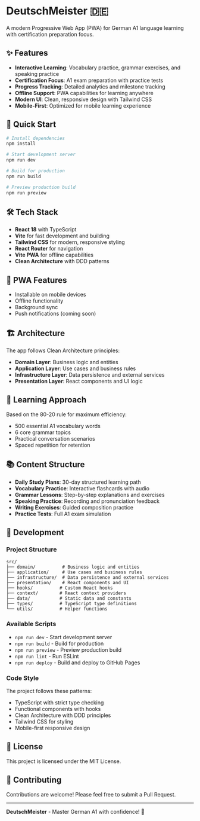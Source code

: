 # DeutschMeister 🇩🇪

A modern Progressive Web App (PWA) for German A1 language learning with certification preparation focus.

## ✨ Features

- **Interactive Learning**: Vocabulary practice, grammar exercises, and speaking practice
- **Certification Focus**: A1 exam preparation with practice tests
- **Progress Tracking**: Detailed analytics and milestone tracking
- **Offline Support**: PWA capabilities for learning anywhere
- **Modern UI**: Clean, responsive design with Tailwind CSS
- **Mobile-First**: Optimized for mobile learning experience

## 🚀 Quick Start

```bash
# Install dependencies
npm install

# Start development server
npm run dev

# Build for production
npm run build

# Preview production build
npm run preview
```

## 🛠️ Tech Stack

- **React 18** with TypeScript
- **Vite** for fast development and building
- **Tailwind CSS** for modern, responsive styling
- **React Router** for navigation
- **Vite PWA** for offline capabilities
- **Clean Architecture** with DDD patterns

## 📱 PWA Features

- Installable on mobile devices
- Offline functionality
- Background sync
- Push notifications (coming soon)

## 🏗️ Architecture

The app follows Clean Architecture principles:

- **Domain Layer**: Business logic and entities
- **Application Layer**: Use cases and business rules
- **Infrastructure Layer**: Data persistence and external services
- **Presentation Layer**: React components and UI logic

## 🎯 Learning Approach

Based on the 80-20 rule for maximum efficiency:
- 500 essential A1 vocabulary words
- 6 core grammar topics
- Practical conversation scenarios
- Spaced repetition for retention

## 📚 Content Structure

- **Daily Study Plans**: 30-day structured learning path
- **Vocabulary Practice**: Interactive flashcards with audio
- **Grammar Lessons**: Step-by-step explanations and exercises
- **Speaking Practice**: Recording and pronunciation feedback
- **Writing Exercises**: Guided composition practice
- **Practice Tests**: Full A1 exam simulation

## 🔧 Development

### Project Structure
```
src/
├── domain/          # Business logic and entities
├── application/     # Use cases and business rules
├── infrastructure/  # Data persistence and external services
├── presentation/    # React components and UI
├── hooks/          # Custom React hooks
├── context/        # React context providers
├── data/           # Static data and constants
├── types/          # TypeScript type definitions
└── utils/          # Helper functions
```

### Available Scripts

- `npm run dev` - Start development server
- `npm run build` - Build for production
- `npm run preview` - Preview production build
- `npm run lint` - Run ESLint
- `npm run deploy` - Build and deploy to GitHub Pages

### Code Style

The project follows these patterns:
- TypeScript with strict type checking
- Functional components with hooks
- Clean Architecture with DDD principles
- Tailwind CSS for styling
- Mobile-first responsive design

## 📄 License

This project is licensed under the MIT License.

## 🤝 Contributing

Contributions are welcome! Please feel free to submit a Pull Request.

---

**DeutschMeister** - Master German A1 with confidence! 🚀
